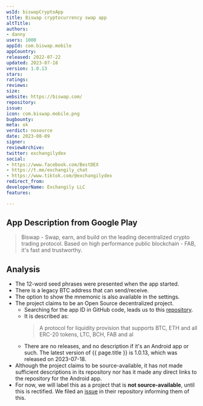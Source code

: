 ```yaml
---
wsId: biswapCryptoApp
title: Biswap cryptocurrency swap app
altTitle: 
authors:
- danny
users: 1000
appId: com.biswap.mobile
appCountry: 
released: 2022-07-22
updated: 2023-07-18
version: 1.0.13
stars: 
ratings: 
reviews: 
size: 
website: https://biswap.com/
repository: 
issue: 
icon: com.biswap.mobile.png
bugbounty: 
meta: ok
verdict: nosource
date: 2023-08-09
signer: 
reviewArchive: 
twitter: exchangilydex
social:
- https://www.facebook.com/BestDEX
- https://t.me/exchangily_chat
- https://www.tiktok.com/@exchangilydex
redirect_from: 
developerName: Exchangily LLC
features: 

---
```


## App Description from Google Play

  > Biswap - Swap, earn, and build on the leading decentralized crypto trading protocol.
  > Based on high performance public blockchain - FAB, it's fast and trustworthy.

## Analysis 

- The 12-word seed phrases were presented when the app started. 
- There is a legacy BTC address that can send/receive. 
- The option to show the mnemonic is also available in the settings.
- The project claims to be an Open Source decentralized project.
  - Searching for the app ID in GitHub code, leads us to this [repository](https://github.com/blockchaingate/biswap). 
  - It is described as: 
    > A protocol for liquidity provision that supports BTC, ETH and all ERC-20 tokens, LTC, BCH, FAB and al
  - There are no releases, and no description if it's an Android app or such. The latest version of {{ page.title }} is 1.0.13, which was released on 2023-07-18. 
- Although the project claims to be source-available, it has not made sufficient descriptions in its repository nor has it made any direct links to the repository for the Android app. 
- For now, we will label this as a project that is **not source-available**, until this is rectified. We filed an [issue](https://github.com/blockchaingate/biswap/issues/1) in their repository informing them of this.
